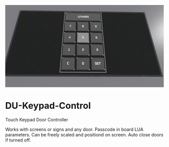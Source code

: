 ![alt text](/keypad.png)

# DU-Keypad-Control
Touch Keypad Door Controller


Works with screens or signs and any door.
Passcode in board LUA parameters.
Can be freely scaled and positiond on screen.
Auto close doors if turned off.
